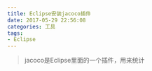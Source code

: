 ```yaml
---
title: Eclipse安装jacoco插件
date: 2017-05-29 22:56:08
categories: 工具
tags:
- Eclipse
---
```


> jacoco是Eclipse里面的一个插件，用来统计


<!-- more -->